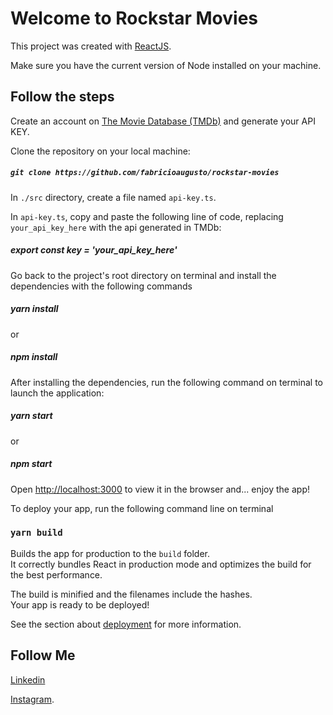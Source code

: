 # Welcome to Rockstar Movies

This project was created with [ReactJS](https://reactjs.org/).

Make sure you have the current version of Node installed on your machine.

## Follow the steps

Create an account on [The Movie Database (TMDb)](https://www.themoviedb.org/) and generate your API KEY.

Clone the repository on your local machine:

##### `git clone https://github.com/fabricioaugusto/rockstar-movies`

In `./src` directory, create a file named `api-key.ts`.

In `api-key.ts`, copy and paste the following line of code, replacing `your_api_key_here` with the api generated in TMDb:

##### export const key = 'your_api_key_here'

Go back to the project's root directory on terminal and install the dependencies with the following commands

##### yarn install

or

##### npm install

After installing the dependencies, run the following command on terminal to launch the application:

##### yarn start

or

##### npm start

Open [http://localhost:3000](http://localhost:3000) to view it in the browser and... enjoy the app!

To deploy your app, run the following command line on terminal

### `yarn build`

Builds the app for production to the `build` folder.\
It correctly bundles React in production mode and optimizes the build for the best performance.

The build is minified and the filenames include the hashes.\
Your app is ready to be deployed!

See the section about [deployment](https://facebook.github.io/create-react-app/docs/deployment) for more information.

## Follow Me

[Linkedin](https://www.linkedin.com/in/devfabricio/)

[Instagram](https://www.instagram.com/fabricioagm/).
